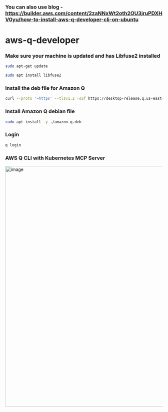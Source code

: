 ### You can also use blog - https://builder.aws.com/content/2zaNNxWt2oth2OU3jruPDXHV0yu/how-to-install-aws-q-developer-cli-on-ubuntu

# aws-q-developer

### Make sure your machine is updated and has Libfuse2 installed

````bash
sudo apt-get update
````

`````bash
sudo apt install libfuse2

`````

### Install the deb file for Amazon Q

````bash
curl --proto '=https' --tlsv1.2 -sSf https://desktop-release.q.us-east-1.amazonaws.com/latest/amazon-q.deb -o amazon-q.deb
````

### Install Amazon Q debian file

````bash
sudo apt install -y ./amazon-q.deb
````

### Login 

````bash
q login
````


### AWS Q CLI with Kubernetes MCP Server

<img width="1752" height="768" alt="image" src="https://github.com/user-attachments/assets/d607c4f3-4004-4481-9a1f-f6d3534b84eb" />


